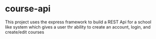 # course-api
This project uses the express framework to build a REST Api for a school like system which gives a user thr ability to create an account, login, and create/edit courses
